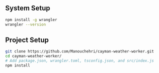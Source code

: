 ## System Setup
```sh
npm install -g wrangler 
wrangler --version 
```

## Project Setup
```sh
git clone https://github.com/Manouchehri/cayman-weather-worker.git
cd cayman-weather-worker/
# Add package.json, wrangler.toml, tsconfig.json, and src/index.js
npm install
```
